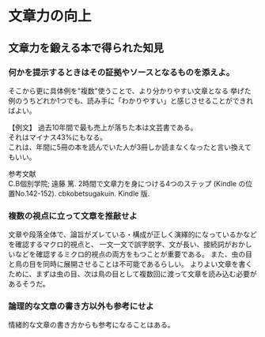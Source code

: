 # 文章力の向上

## 文章力を鍛える本で得られた知見

### 何かを提示するときはその証拠やソースとなるものを添えよ。  

そこから更に具体例を"複数"使うことで、より分かりやすい文章となる
挙げた例のうちどれか1つでも、読み手に「わかりやすい」と感じさせることができればよい。

【例文】
過去10年間で最も売上が落ちた本は文芸書である。  
それはマイナス43%にもなる。  
これは、年間に5冊の本を読んでいた人が3冊しか読まなくなったと言い換えてもいい。  

参考文献  
C.B個別学院; 遠藤 篤. 2時間で文章力を身につける4つのステップ (Kindle の位置No.142-152). cbkobetsugakuin. Kindle 版. 


### 複数の視点に立って文章を推敲せよ

文章や段落全体で、論旨がズレている・構成が正しく演繹的になっているかなどを確認するマクロ的視点と、
一文一文で誤字脱字、文が長い、接続詞がおかしいなどを確認するミクロ的視点の両方をもつことが重要である。
また、虫の目と鳥の目を同時に展開させることは不可能であるらしい。
よりよい文章を書くために、まずは虫の目、次は鳥の目として複数回に渡って文章を読み込む必要があるそうだ。

### 論理的な文章の書き方以外も参考にせよ

情緒的な文章の書き方からも参考になることはある。
